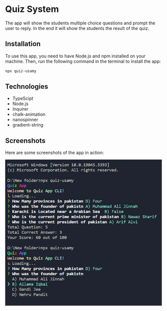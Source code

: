 # Quiz System

The app will show the students multiple choice questions and prompt the user to reply. In the end it will show the students the result of the quiz.

## Installation

To use this app, you need to have Node.js and npm installed on your machine. Then, run the following command in the terminal to install the app:

```bash
npx quiz-usamy
```

## Technologies

- TypeScipt
- Node.js
- Inquirer
- chalk-animation
- nanospinner
- gradient-string

## Screenshots

Here are some screenshots of the app in action:

![Alt text](image.png)
